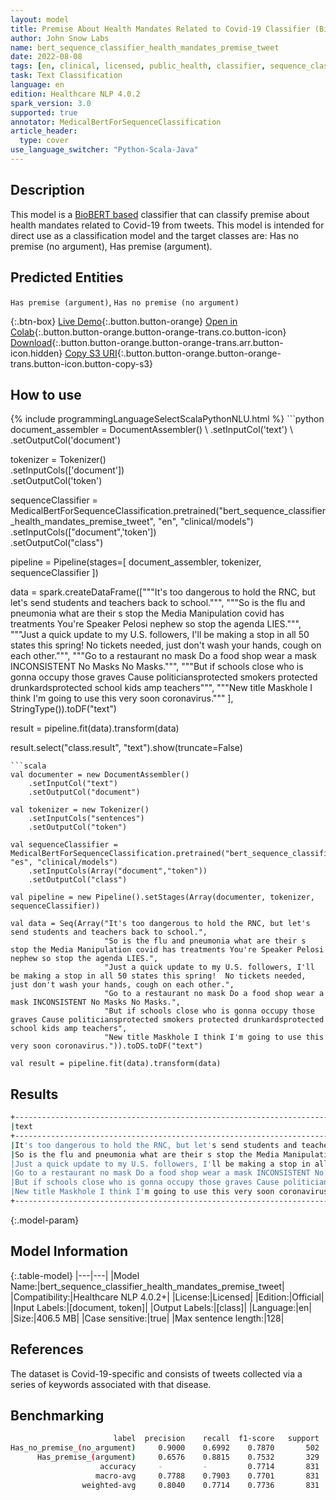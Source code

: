 ```yaml
---
layout: model
title: Premise About Health Mandates Related to Covid-19 Classifier (BioBERT)
author: John Snow Labs
name: bert_sequence_classifier_health_mandates_premise_tweet
date: 2022-08-08
tags: [en, clinical, licensed, public_health, classifier, sequence_classification, covid_19, tweet, premise, mandate]
task: Text Classification
language: en
edition: Healthcare NLP 4.0.2
spark_version: 3.0
supported: true
annotator: MedicalBertForSequenceClassification
article_header:
  type: cover
use_language_switcher: "Python-Scala-Java"
---
```


## Description

This model is a [BioBERT based](https://github.com/dmis-lab/biobert) classifier that can classify premise about health mandates related to Covid-19 from tweets. 
This model is intended for direct use as a classification model and the target classes are: Has no premise (no argument), Has premise (argument).

## Predicted Entities

`Has premise (argument)`, `Has no premise (no argument)`

{:.btn-box}
[Live Demo](https://demo.johnsnowlabs.com/healthcare/PUBLIC_HEALTH_MANDATES/){:.button.button-orange}
[Open in Colab](https://colab.research.google.com/github/JohnSnowLabs/spark-nlp-workshop/blob/master/tutorials/streamlit_notebooks/healthcare/PUBLIC_HEALTH_MB4SC.ipynb){:.button.button-orange.button-orange-trans.co.button-icon}
[Download](https://s3.amazonaws.com/auxdata.johnsnowlabs.com/clinical/models/bert_sequence_classifier_health_mandates_premise_tweet_en_4.0.2_3.0_1659983362057.zip){:.button.button-orange.button-orange-trans.arr.button-icon.hidden}
[Copy S3 URI](s3://auxdata.johnsnowlabs.com/clinical/models/bert_sequence_classifier_health_mandates_premise_tweet_en_4.0.2_3.0_1659983362057.zip){:.button.button-orange.button-orange-trans.button-icon.button-copy-s3}

## How to use



<div class="tabs-box" markdown="1">
{% include programmingLanguageSelectScalaPythonNLU.html %}
```python
document_assembler = DocumentAssembler() \
    .setInputCol('text') \
    .setOutputCol('document')

tokenizer = Tokenizer() \
    .setInputCols(['document']) \
    .setOutputCol('token')

sequenceClassifier = MedicalBertForSequenceClassification.pretrained("bert_sequence_classifier_health_mandates_premise_tweet", "en", "clinical/models")\
    .setInputCols(["document",'token'])\
    .setOutputCol("class")

pipeline = Pipeline(stages=[
    document_assembler, 
    tokenizer,
    sequenceClassifier
])

data = spark.createDataFrame(["""It's too dangerous to hold the RNC, but let's send students and teachers back to school.""",
"""So is the flu and pneumonia what are their s stop the Media Manipulation covid has treatments You're Speaker Pelosi nephew so stop the agenda LIES.""",
"""Just a quick update to my U.S. followers, I'll be making a stop in all 50 states this spring!  No tickets needed, just don't wash your hands, cough on each other.""",
"""Go to a restaurant no mask Do a food shop wear a mask INCONSISTENT No Masks No Masks.""",
"""But if schools close who is gonna occupy those graves Cause politiciansprotected smokers protected drunkardsprotected school kids amp teachers""",
"""New title Maskhole I think I'm going to use this very soon coronavirus."""
], StringType()).toDF("text")
                              
result = pipeline.fit(data).transform(data)

result.select("class.result", "text").show(truncate=False)
```
```scala
val documenter = new DocumentAssembler() 
    .setInputCol("text") 
    .setOutputCol("document")

val tokenizer = new Tokenizer()
    .setInputCols("sentences")
    .setOutputCol("token")

val sequenceClassifier = MedicalBertForSequenceClassification.pretrained("bert_sequence_classifier_health_mandates_premise_tweet", "es", "clinical/models")
    .setInputCols(Array("document","token"))
    .setOutputCol("class")

val pipeline = new Pipeline().setStages(Array(documenter, tokenizer, sequenceClassifier))

val data = Seq(Array("It's too dangerous to hold the RNC, but let's send students and teachers back to school.",
                     "So is the flu and pneumonia what are their s stop the Media Manipulation covid has treatments You're Speaker Pelosi nephew so stop the agenda LIES.",
                     "Just a quick update to my U.S. followers, I'll be making a stop in all 50 states this spring!  No tickets needed, just don't wash your hands, cough on each other.",
                     "Go to a restaurant no mask Do a food shop wear a mask INCONSISTENT No Masks No Masks.",
                     "But if schools close who is gonna occupy those graves Cause politiciansprotected smokers protected drunkardsprotected school kids amp teachers",
                     "New title Maskhole I think I'm going to use this very soon coronavirus.")).toDS.toDF("text")

val result = pipeline.fit(data).transform(data)
```
</div>

## Results

```bash
+------------------------------------------------------------------------------------------------------------------------------------------------------------------+------------------------------+
|text                                                                                                                                                              |result                        |
+------------------------------------------------------------------------------------------------------------------------------------------------------------------+------------------------------+
|It's too dangerous to hold the RNC, but let's send students and teachers back to school.                                                                          |[Has premise (argument)]      |
|So is the flu and pneumonia what are their s stop the Media Manipulation covid has treatments You're Speaker Pelosi nephew so stop the agenda LIES.               |[Has premise (argument)]      |
|Just a quick update to my U.S. followers, I'll be making a stop in all 50 states this spring!  No tickets needed, just don't wash your hands, cough on each other.|[Has no premise (no argument)]|
|Go to a restaurant no mask Do a food shop wear a mask INCONSISTENT No Masks No Masks.                                                                             |[Has no premise (no argument)]|
|But if schools close who is gonna occupy those graves Cause politiciansprotected smokers protected drunkardsprotected school kids amp teachers                    |[Has premise (argument)]      |
|New title Maskhole I think I'm going to use this very soon coronavirus.                                                                                           |[Has no premise (no argument)]|
+------------------------------------------------------------------------------------------------------------------------------------------------------------------+------------------------------+
```

{:.model-param}
## Model Information

{:.table-model}
|---|---|
|Model Name:|bert_sequence_classifier_health_mandates_premise_tweet|
|Compatibility:|Healthcare NLP 4.0.2+|
|License:|Licensed|
|Edition:|Official|
|Input Labels:|[document, token]|
|Output Labels:|[class]|
|Language:|en|
|Size:|406.5 MB|
|Case sensitive:|true|
|Max sentence length:|128|

## References

The dataset is Covid-19-specific and consists of tweets collected via a series of keywords associated with that disease.

## Benchmarking

```bash
                       label  precision    recall  f1-score   support
Has_no_premise_(no_argument)     0.9000    0.6992    0.7870       502
      Has_premise_(argument)     0.6576    0.8815    0.7532       329
                    accuracy     -         -         0.7714       831
                   macro-avg     0.7788    0.7903    0.7701       831
                weighted-avg     0.8040    0.7714    0.7736       831
```